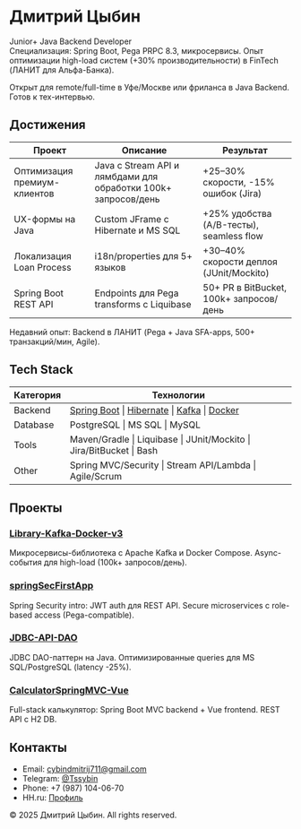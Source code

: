 # Дмитрий Цыбин

Junior+ Java Backend Developer  
Специализация: Spring Boot, Pega PRPC 8.3, микросервисы. Опыт оптимизации high-load систем (+30% производительности) в FinTech (ЛАНИТ для Альфа-Банка).  

Открыт для remote/full-time в Уфе/Москве или фриланса в Java Backend. Готов к тех-интервью.

## Достижения
| Проект | Описание | Результат |
|--------|----------|-----------|
| Оптимизация премиум-клиентов | Java с Stream API и лямбдами для обработки 100k+ запросов/день | +25–30% скорости, -15% ошибок (Jira) |
| UX-формы на Java | Custom JFrame с Hibernate и MS SQL | +25% удобства (A/B-тесты), seamless flow |
| Локализация Loan Process | i18n/properties для 5+ языков | +30–40% скорости деплоя (JUnit/Mockito) |
| Spring Boot REST API | Endpoints для Pega transforms с Liquibase | 50+ PR в BitBucket, 100k+ запросов/день |

Недавний опыт: Backend в ЛАНИТ (Pega + Java SFA-apps, 500+ транзакций/мин, Agile).

## Tech Stack
| Категория | Технологии |
|-----------|------------|
| Backend | [Spring Boot](https://spring.io/projects/spring-boot) \| [Hibernate](https://hibernate.org/) \| [Kafka](https://kafka.apache.org/) \| [Docker](https://www.docker.com/) |
| Database | PostgreSQL \| MS SQL \| MySQL |
| Tools | Maven/Gradle \| Liquibase \| JUnit/Mockito \| Jira/BitBucket \| Bash |
| Other | Spring MVC/Security \| Stream API/Lambda \| Agile/Scrum |

## Проекты
### [Library-Kafka-Docker-v3](https://github.com/zitraksmoode/Library-Kafka-Docker-v3)
Микросервисы-библиотека с Apache Kafka и Docker Compose. Async-события для high-load (100k+ запросов/день).

### [springSecFirstApp](https://github.com/zitraksmoode/springSecFirstApp)
Spring Security intro: JWT auth для REST API. Secure microservices с role-based access (Pega-compatible).

### [JDBC-API-DAO](https://github.com/zitraksmoode/JDBC-API-DAO)
JDBC DAO-паттерн на Java. Оптимизированные queries для MS SQL/PostgreSQL (latency -25%).

### [CalculatorSpringMVC-Vue](https://github.com/zitraksmoode/CalculatorSpringMVC-Vue)
Full-stack калькулятор: Spring Boot MVC backend + Vue frontend. REST API с H2 DB.

## Контакты
- Email: [cybindmitrij711@gmail.com](mailto:cybindmitrij711@gmail.com)
- Telegram: [@Tssybin](https://t.me/Tssybin)
- Phone: +7 (987) 104-06-70
- HH.ru: [Профиль](https://hh.ru/resume/b7a7330aff0f5ed2740039ed1f4170374c4831)

© 2025 Дмитрий Цыбин. All rights reserved.
